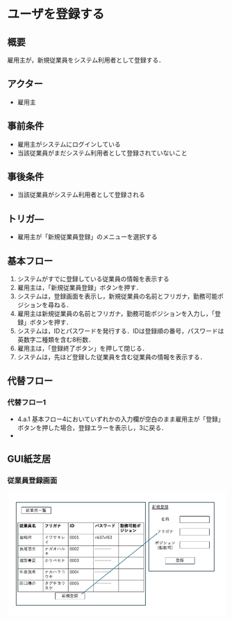 # ユーザを登録する
## 概要

雇用主が，新規従業員をシステム利用者として登録する．

## アクター

- 雇用主

## 事前条件

- 雇用主がシステムにログインしている  
- 当該従業員がまだシステム利用者として登録されていないこと

## 事後条件

- 当該従業員がシステム利用者として登録される

## トリガ―

- 雇用主が「新規従業員登録」のメニューを選択する

## 基本フロー

1. システムがすでに登録している従業員の情報を表示する  
2. 雇用主は，「新規従業員登録」ボタンを押す．  
3. システムは，登録画面を表示し，新規従業員の名前とフリガナ，勤務可能ポジションを尋ねる．  
4. 雇用主は新規従業員の名前とフリガナ，勤務可能ポジションを入力し，「登録」ボタンを押す．  
5. システムは，IDとパスワードを発行する．IDは登録順の番号，パスワードは英数字二種類を含む8桁数．  
6. 雇用主は，「登録終了ボタン」を押して閉じる．  
7. システムは，先ほど登録した従業員を含む従業員の情報を表示する．

## 代替フロー

### 代替フロー1

- 4.a.1  基本フロー4においていずれかの入力欄が空白のまま雇用主が「登録」ボタンを押した場合，登録エラーを表示し，3に戻る．  
- 

## GUI紙芝居

### 従業員登録画面
![](./img/usecase03_registration.png)